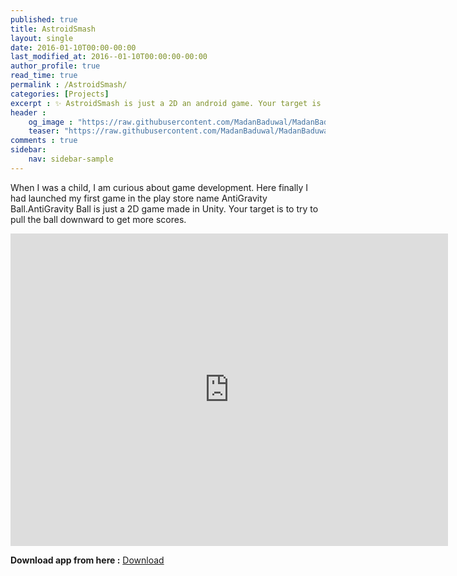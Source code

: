 ```yaml
---
published: true
title: AstroidSmash
layout: single
date: 2016-01-10T00:00-00:00
last_modified_at: 2016--01-10T00:00:00-00:00
author_profile: true
read_time: true
permalink : /AstroidSmash/
categories: [Projects]
excerpt : ✨ AstroidSmash is just a 2D an android game. Your target is to try to increase the size of central astroid(main astroid) to get more scores.
header :
    og_image : "https://raw.githubusercontent.com/MadanBaduwal/MadanBaduwal.github.io/main/images/AstroidSmash.jpg"
    teaser: "https://raw.githubusercontent.com/MadanBaduwal/MadanBaduwal.github.io/main/images/AstroidSmash.jpg"
comments : true
sidebar:
    nav: sidebar-sample
---
```


When I was a child, I am curious about game development.
Here finally I had launched my first game in the play store name AntiGravity Ball.AntiGravity Ball is just a 2D game made in Unity. Your target is to try to pull the ball downward to get more scores.

<iframe width="700" height="500" src="https://www.youtube.com/embed/4NxQOkgr2Zw" frameborder="0" allow="accelerometer; autoplay; encrypted-media; gyroscope; picture-in-picture" allowfullscreen></iframe>

<br>

**Download app from here :** <a href="https://apkpure.com/antigravity-ball/com.madan.madan" class="btn btn--success">Download</a>


